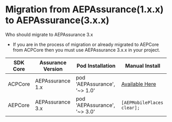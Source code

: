 # Migration from AEPAssurance(1.x.x) to AEPAssurance(3.x.x)


Who should migrate to AEPAssurance 3.x
- If you are in the process of migration or already migrated to AEPCore from ACPCore then you must use AEPAssurance 3.x.x in your project.


| SDK Core | Assurance Version | Pod Installation | Manual Install |
| ----------- | -------- | ---------- | ------- |
| ACPCore | AEPAssurance 1.x | pod 'AEPAssurance', '~> 1.0' | [Available Here]()|
| AEPCore | AEPAssurance 3.x | pod 'AEPAssurance', '~> 3.0' | `[AEPMobilePlaces clear];` |
